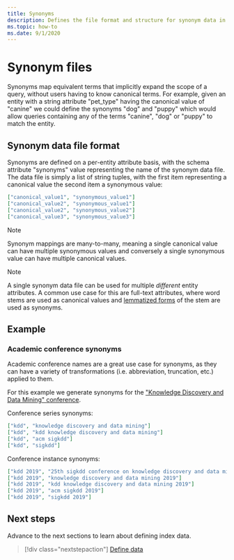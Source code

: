 ```yaml
---
title: Synonyms
description: Defines the file format and structure for synonym data in MAKES
ms.topic: how-to
ms.date: 9/1/2020
---
```


# Synonym files

Synonyms map equivalent terms that implicitly expand the scope of a query, without users having to know canonical terms. For example, given an entity with a string attribute "pet_type" having the canonical value of "canine" we could define the synonyms "dog" and "puppy" which would allow queries containing any of the terms "canine", "dog" or "puppy" to match the entity.

## Synonym data file format

Synonyms are defined on a per-entity attribute basis, with the schema attribute "synonyms" value representing the name of the synonym data file. The data file is simply a list of string tuples, with the first item representing a canonical value the second item a synonymous value:

``` JSON
["canonical_value1", "synonymous_value1"]
["canonical_value2", "synonymous_value1"]
["canonical_value2", "synonymous_value2"]
["canonical_value3", "synonymous_value3"]
```

> [!NOTE]
> Synonym mappings are many-to-many, meaning a single canonical value can have multiple synonymous values and conversely a single synonymous value can have multiple canonical values.

> [!NOTE]
> A single synonym data file can be used for multiple *different* entity attributes. A common use case for this are full-text attributes, where word stems are used as canonical values and [lemmatized forms](https://en.wikipedia.org/wiki/Lemmatisation) of the stem are used as synonyms.

## Example

### Academic conference synonyms

Academic conference names are a great use case for synonyms, as they can have a variety of transformations (i.e. abbreviation, truncation, etc.) applied to them.

For this example we generate synonyms for the ["Knowledge Discovery and Data Mining" conference](https://academic.microsoft.com/conference/1130985203).

Conference series synonyms:

``` JSON
["kdd", "knowledge discovery and data mining"]
["kdd", "kdd knowledge discovery and data mining"]
["kdd", "acm sigkdd"]
["kdd", "sigkdd"]
```

Conference instance synonyms:

``` JSON
["kdd 2019", "25th sigkdd conference on knowledge discovery and data mining"]
["kdd 2019", "knowledge discovery and data mining 2019"]
["kdd 2019", "kdd knowledge discovery and data mining 2019"]
["kdd 2019", "acm sigkdd 2019"]
["kdd 2019", "sigkdd 2019"]
```

## Next steps

Advance to the next sections to learn about defining index data.

> [!div class="nextstepaction"]
>[Define data](how-to-index-data.md)